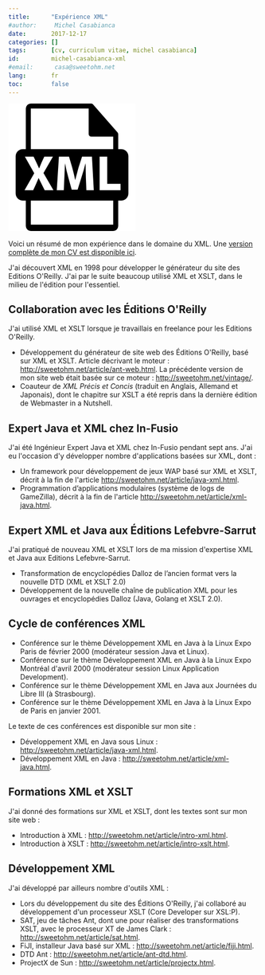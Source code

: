 ```yaml
---
title:      "Expérience XML"
#author:     Michel Casabianca
date:       2017-12-17
categories: []
tags:       [cv, curriculum vitae, michel casabianca]
id:         michel-casabianca-xml
#email:      casa@sweetohm.net
lang:       fr
toc:        false
---
```


![](michel-casabianca-xml.png)

Voici un résumé de mon expérience dans le domaine du XML. Une [version complète de mon CV est disponible ici](http://sweetohm.net/article/michel-casabianca.html).

J'ai découvert XML en 1998 pour développer le générateur du site des Editions O'Reilly. J'ai par le suite beaucoup utilisé XML et XSLT, dans le milieu de l'édition pour l'essentiel.

Collaboration avec les Éditions O'Reilly
----------------------------------------

J'ai utilisé XML et XSLT lorsque je travaillais en freelance pour les Editions O'Reilly.

- Développement du générateur de site web des Éditions O'Reilly, basé sur XML et XSLT. Article décrivant le moteur : <http://sweetohm.net/article/ant-web.html>. La précédente version de mon site web était basée sur ce moteur : <http://sweetohm.net/vintage/>.
- Coauteur de *XML Précis et Concis* (traduit en Anglais, Allemand et Japonais), dont le chapitre sur XSLT a été repris dans la dernière édition de Webmaster in a Nutshell.

Expert Java et XML chez In-Fusio
--------------------------------

J'ai été Ingénieur Expert Java et XML chez In-Fusio pendant sept ans. J'ai eu l'occasion d'y développer nombre d'applications basées sur XML, dont :

- Un framework pour développement de jeux WAP basé sur XML et XSLT, décrit à la fin de l'article <http://sweetohm.net/article/java-xml.html>.
- Programmation d’applications modulaires (système de logs de GameZilla), décrit à la fin de l'article <http://sweetohm.net/article/xml-java.html>.

Expert XML et Java aux Éditions Lefebvre-Sarrut
-----------------------------------------------

J'ai pratiqué de nouveau XML et XSLT lors de ma mission d'expertise XML et Java aux Editions Lefebvre-Sarrut.

- Transformation de encyclopédies Dalloz de l’ancien format vers la nouvelle DTD (XML et XSLT 2.0)
- Développement de la nouvelle chaîne de publication XML pour les ouvrages et encyclopédies Dalloz (Java, Golang et XSLT 2.0).

Cycle de conférences XML
------------------------

- Conférence sur le thème Développement XML en Java à la Linux Expo Paris de février 2000 (modérateur session Java et Linux).
- Conférence sur le thème Développement XML en Java à la Linux Expo Montréal d'avril 2000 (modérateur session Linux Application Development).
- Conférence sur le thème Développement XML en Java aux Journées du Libre III (à Strasbourg).
- Conférence sur le thème Développement XML en Java à la Linux Expo de Paris en janvier 2001.

Le texte de ces conférences est disponible sur mon site :

- Développement XML en Java sous Linux : <http://sweetohm.net/article/java-xml.html>.
- Développement XML en Java : <http://sweetohm.net/article/xml-java.html>.

Formations XML et XSLT
----------------------

J'ai donné des formations sur XML et XSLT, dont les textes sont sur mon site web :

- Introduction à XML : <http://sweetohm.net/article/intro-xml.html>.
- Introduction à XSLT : <http://sweetohm.net/article/intro-xslt.html>.

Développement XML
-----------------

J'ai développé par ailleurs nombre d'outils XML :

- Lors du développement du site des Éditions O'Reilly, j'ai collaboré au développement d'un processeur XSLT (Core Developer sur XSL:P).
- SAT, jeu de tâches Ant, dont une pour réaliser des transformations XSLT, avec le processeur XT de James Clark : <http://sweetohm.net/article/sat.html>.
- FiJI, installeur Java basé sur XML : <http://sweetohm.net/article/fiji.html>.
- DTD Ant : <http://sweetohm.net/article/ant-dtd.html>.
- ProjectX de Sun : <http://sweetohm.net/article/projectx.html>.

